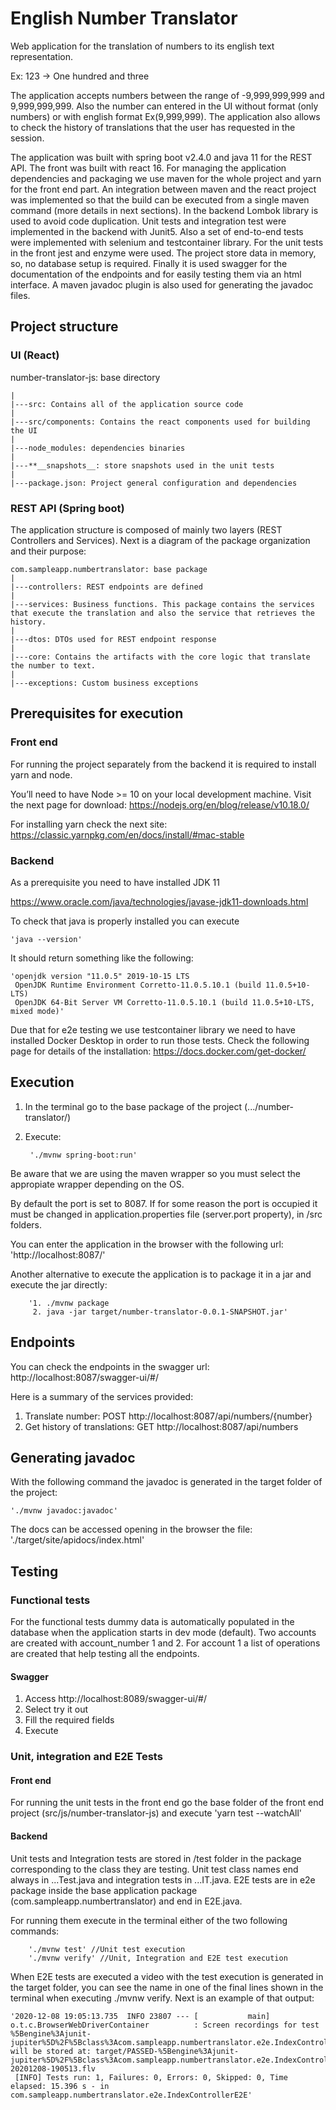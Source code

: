 # English Number Translator

Web application for the translation of numbers to its english text representation. 

Ex: 123 -> One hundred and three

The application accepts numbers between the range of -9,999,999,999 and 9,999,999,999. Also the number can entered
in the UI without format (only numbers) or with english format Ex(9,999,999). The application also allows to check
the history of translations that the user has requested in the session.

The application was built with spring boot v2.4.0 and java 11 for the REST API. The front was built with react 16. For managing the
application dependencies and packaging we use maven for the whole project and yarn for the front end part.
An integration between maven and the react project was implemented so that the build can be executed from a single
maven command (more details in next sections). In the backend Lombok library is used to avoid code duplication.
Unit tests and integration test were implemented in the backend with Junit5. Also a set of end-to-end tests were
implemented with selenium and testcontainer library. For the unit tests in the front jest and enzyme were used.
The project store data in memory, so, no database setup is required.  Finally it is used swagger for the documentation 
of the endpoints and for easily testing them via an html interface. A maven javadoc plugin is also used for generating
the javadoc files.


## Project structure


### UI (React)
number-translator-js: base directory

    |
    |---src: Contains all of the application source code
    |
    |---src/components: Contains the react components used for building the UI
    |
    |---node_modules: dependencies binaries
    |
    |---**__snapshots__: store snapshots used in the unit tests
    |
    |---package.json: Project general configuration and dependencies


### REST API (Spring boot)
The application structure is composed of mainly two layers (REST Controllers and Services).
Next is a diagram of the package organization and their purpose:

    com.sampleapp.numbertranslator: base package
    |
    |---controllers: REST endpoints are defined
    |
    |---services: Business functions. This package contains the services that execute the translation and also the service that retrieves the history.
    |
    |---dtos: DTOs used for REST endpoint response
    |
    |---core: Contains the artifacts with the core logic that translate the number to text.
    |
    |---exceptions: Custom business exceptions


## Prerequisites for execution

### Front end
For running the project separately from the backend it is required to install yarn and node.

You’ll need to have Node >= 10 on your local development machine. Visit the next page for download:
https://nodejs.org/en/blog/release/v10.18.0/

For installing yarn check the next site:
https://classic.yarnpkg.com/en/docs/install/#mac-stable

### Backend

As a prerequisite you need to have installed JDK 11

https://www.oracle.com/java/technologies/javase-jdk11-downloads.html

To check that java is properly installed you can execute 

    'java --version'
    
It should return something like the following:

    'openjdk version "11.0.5" 2019-10-15 LTS
     OpenJDK Runtime Environment Corretto-11.0.5.10.1 (build 11.0.5+10-LTS)
     OpenJDK 64-Bit Server VM Corretto-11.0.5.10.1 (build 11.0.5+10-LTS, mixed mode)'

Due that for e2e testing we use testcontainer library we need to have installed Docker Desktop in order 
to run those tests. Check the following page for details of the installation: 
https://docs.docker.com/get-docker/

## Execution

1. In the terminal go to the base package of the project (.../number-translator/)
2. Execute: 

        './mvnw spring-boot:run'
        
Be aware that we are using the maven wrapper so you must select the appropiate wrapper depending on the OS.

By default the port is set to 8087. If for some reason the port is occupied it must be changed
in application.properties file (server.port property), in /src folders.

You can enter the application in the browser with the following url: 'http://localhost:8087/'

Another alternative to execute the application is to package it in a jar and execute the jar directly:

        '1. ./mvnw package
         2. java -jar target/number-translator-0.0.1-SNAPSHOT.jar'

## Endpoints

You can check the endpoints in the swagger url:
http://localhost:8087/swagger-ui/#/

Here is a summary of the services provided:
1. Translate number: POST http://localhost:8087/api/numbers/{number}
2. Get history of translations: GET http://localhost:8087/api/numbers

## Generating javadoc

With the following command the javadoc is generated in the target folder of the project:

    './mvnw javadoc:javadoc'

The docs can be accessed opening in the browser the file: './target/site/apidocs/index.html'

## Testing

### Functional tests

For the functional tests dummy data is automatically populated in the database when the application
starts in dev mode (default). Two accounts are created with account_number 1 and 2. For account 1
a list of operations are created that help testing all the endpoints.

#### Swagger

1. Access http://localhost:8089/swagger-ui/#/
2. Select try it out
3. Fill the required fields 
4. Execute

### Unit, integration and E2E Tests

#### Front end

For running the unit tests in the front end go the base folder of the front end project (src/js/number-translator-js) 
and execute 'yarn test --watchAll'

#### Backend
Unit tests and Integration tests are stored in /test folder in the package corresponding to the class
they are testing. Unit test class names end always in ...Test.java and integration tests in ...IT.java. E2E tests
are in e2e package inside the base application package (com.sampleapp.numbertranslator) and end in E2E.java.

For running them execute in the terminal either of the two following commands: 

        './mvnw test' //Unit test execution
        './mvnw verify' //Unit, Integration and E2E test execution

When E2E tests are executed a video with the test execution is generated in the target folder, you can see the name
in one of the final lines shown in the terminal when executing ./mvnw verify. Next is an example of that output:

    '2020-12-08 19:05:13.735  INFO 23807 --- [           main] o.t.c.BrowserWebDriverContainer          : Screen recordings for test %5Bengine%3Ajunit-jupiter%5D%2F%5Bclass%3Acom.sampleapp.numbertranslator.e2e.IndexControllerE2E%5D%2F%5Bmethod%3AshouldTranslateAndShowHistory%28%29%5D will be stored at: target/PASSED-%5Bengine%3Ajunit-jupiter%5D%2F%5Bclass%3Acom.sampleapp.numbertranslator.e2e.IndexControllerE2E%5D%2F%5Bmethod%3AshouldTranslateAndShowHistory%28%29%5D-20201208-190513.flv
     [INFO] Tests run: 1, Failures: 0, Errors: 0, Skipped: 0, Time elapsed: 15.396 s - in com.sampleapp.numbertranslator.e2e.IndexControllerE2E'
